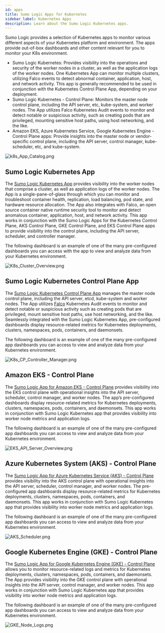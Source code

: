 ```yaml
---
id: apps
title: Sumo Logic Apps for Kubernetes
sidebar_label: Kubernetes Apps
description: Learn about the Sumo Logic Kubernetes apps.
---
```


Sumo Logic provides a selection of Kubernetes apps to monitor various different aspects of your Kubernetes platform and environment. The apps provide out-of-box dashboards and other content relevant for you to monitor your K8s environment.

* Sumo Logic Kubernetes: Provides visibility into the operations and security of the worker nodes in a cluster, as well as the application logs of the worker nodes. One Kubernetes App can monitor multiple clusters, utilizing Falco events to detect abnormal container, application, host, and network activity. This app is generally recommended to be used in conjunction with the Kubernetes Control Plane App, depending on your deployment.
* Sumo Logic Kubernetes - Control Plane: Monitors the master node control plane, including the API server, etc, kube-system, and worker nodes. The App utilizes Falco Kubernetes Audit events to monitor and detect notable or suspicious activity, such as creating pods that are privileged, mounting sensitive host paths, using host networking, and the like.
* Amazon EKS, Azure Kubernetes Service, Google Kubernetes Engine - Control Plane apps: Provide insights into the master node or vendor-specific control plane, including the API server, control manager, kube-scheduler, etc, and kube-system.

![k8s_App_Catalog.png](/img/kubernetes/k8s_App_Catalog.png)

## Sumo Logic Kubernetes App

The [Sumo Logic Kubernetes App](/docs/integrations/containers-orchestration/kubernetes.md) provides visibility into the worker nodes that comprise a cluster, as well as application logs of the worker nodes. The App is a single-pane-of-glass through which you can monitor and troubleshoot container health, replication, load balancing, pod state, and hardware resource allocation. The App also integrates with Falco, an open source container native runtime security tool to monitor and detect anomalous container, application, host, and network activity. This app works in conjunction with the Sumo Logic Apps for the Kubernetes Control Plane, AKS Control Plane, GKE Control Plane, and EKS Control Plane apps to provide visibility into the control plane, including the API server, scheduler, and controller manager.

The following dashboard is an example of one of the many pre-configured dashboards you can access with the app to view and analyze data from your Kubernetes environment.

![K8s_Cluster_Overview.png](/img/kubernetes/K8s_Cluster_Overview.png)

## Sumo Logic Kubernetes Control Plane App

The [Sumo Logic Kubernetes Control Plane App](/docs/integrations/containers-orchestration/kubernetes-control-plane.md) manages the master node control plane, including the API server, etcd, kube-system and worker nodes. The App utilizes [Falco](https://falco.org/docs/) Kubernetes Audit events to monitor and detect notable or suspicious activity such as creating pods that are privileged, mount sensitive host paths, use host networking, and the like. Seamlessly integrated with the Sumo Logic Kubernetes App, pre-configured dashboards display resource-related metrics for Kubernetes deployments, clusters, namespaces, pods, containers, and daemonsets.

The following dashboard is an example of one of the many pre-configured app dashboards you can access to view and analyze data from your Kubernetes environment.

![K8s_CP_Controller_Manager.png](/img/kubernetes/K8s_CP_Controller_Manager.png)

## Amazon EKS - Control Plane

The [Sumo Logic App for Amazon EKS - Control Plane](/docs/integrations/amazon-aws/eks-control-plane.md) provides visibility into the EKS control plane with operational insights into the API server, scheduler, control manager, and worker nodes. The app’s pre-configured dashboards display resource-related metrics for Kubernetes deployments, clusters, namespaces, pods, containers, and daemonsets. This app works in conjunction with Sumo Logic Kubernetes app that provides visibility into worker node metrics and application logs.

The following dashboard is an example of one of the many pre-configured app dashboards you can access to view and analyze data from your Kubernetes environment.

![EKS_API_Server_Overview.png](/img/kubernetes/EKS_API_Server_Overview.png)

## Azure Kubernetes System (AKS) - Control Plane

The [Sumo Logic App for Azure Kubernetes Service (AKS) - Control Plane](/docs/integrations/microsoft-azure/kubernetes.md) provides visibility into the AKS control plane with operational insights into the API server, scheduler, control manager, and worker nodes. The pre-configured app dashboards display resource-related metrics for Kubernetes deployments, clusters, namespaces, pods, containers, and daemonsets. This app works in conjunction with Sumo Logic Kubernetes app that provides visibility into worker node metrics and application logs.

The following dashboard is an example of one of the many pre-configured app dashboards you can access to view and analyze data from your Kubernetes environment.

![AKS_Scheduler.png](/img/kubernetes/AKS_Scheduler.png)

## Google Kubernetes Engine (GKE) - Control Plane

The [Sumo Logic App for Google Kubernetes Engine (GKE) - Control Plane](/docs/integrations/google/kubernetes-engine.md) allows you to monitor resource-related logs and metrics for Kubernetes deployments, clusters, namespaces, pods, containers, and daemonsets. The App provides visibility into the GKE control plane with operational insights into the API server, control manager, and worker nodes. This app works in conjunction with Sumo Logic Kubernetes app that provides visibility into worker node metrics and application logs.

The following dashboard is an example of one of the many pre-configured app dashboards you can access to view and analyze data from your Kubernetes environment.

![GKE_Node_Logs.png](/img/kubernetes/GKE_Node_Logs.png)

<!--

## Global Intelligence for Kubernetes DevOps App

### Availability

This feature is available in the following account plans.

| Account Type | Account Level                                  |
|:--------------|:------------------------------------------------|
| CloudFlex    | Trial, Enterprise                              |
| Credits      | Trial, Enterprise Operations, Enterprise Suite |

This application helps infrastructure engineers and DevOps users benchmark the maturity of their Kubernetes adoption and minimize risk of Kubernetes infrastructure incidents by optimizing resource requests and limits for containers.

### Data Sources 

Global Intelligence for Kubernetes DevOps App uses metrics data from Kubernetes clusters. 

#### Sample Query 

The following sample query is from the **Deployment Count** panel of **GI Kubernetes DevOps - 01. Adoption Stats** dashboard.

```
metric=kube_deployment_spec_replicas _origin=kubernetes | "benchmark-deployment-count" as benchmarkname | quantize 15m using avg | count by deployment, benchmarkname | count by benchmarkname | infer model=benchmark category= k8sdevops //id=deployment_count
```

### Collect Metrics for the Global Intelligence for Kubernetes DevOps App

The Sumo Global Intelligence for Kubernetes DevOps app provides insights into your key Kubernetes infrastructure. You can review the metrics collection process and start collecting data.

**Collection Process Overview:** With this graphic, you can see how to collect metrics from your Kubernetes environment and send them to Sumo Logic.

![img](/img/kubernetes/collection-process-overview.png)

### Configuring Metrics Collection for Global Intelligence Kubernetes DevOps

Follow the steps on the [Sumo Logic Kubernetes Deployment guide](https://github.com/SumoLogic/sumologic-kubernetes-collection/tree/main/deploy#metrics) to configure the collection for Kubernetes Benchmark metrics.

#### Install the Global Intelligence for Kubernetes DevOps App and View the Dashboards

Below are the instructions for installing the Sumo App for Kubernetes DevOps as well as descriptions of each of the app dashboards. 

### Dashboard Filters  

**Each dashboard has a set of filters** that you can apply to the entire dashboard, as shown in the following example. Click the funnel icon in the top dashboard menu bar to display a scrollable list of filters that are applied across the entire dashboard. 

:::note
You can use filters to drill down and examine the data on a granular level. 
:::

![img](/img/kubernetes/kubernetes-dashboard-filter.png)

Select a cluster, namespace and deployment. The history_percent represents the percent of 15m epocks over the prior 8 days over which Kubernetes metrics data was available for analysis for a given deployment-container combination. Percentages less than 100% represent deployment-container combinations that were new, transient or otherwise inactive for some portion of the prior 8 days.

:::important
The dashboard time range is used to fetch deployment-container combinations that have been active with Time Series data in the time range. Increasing the time range increases the number of such deployment-container combinations. To focus the optimization on the most active containers, start with a time range of 15m. For additional containers, gradually expand the time range.

The infer operator is the interface to a machine learning model. It is intended for use only in this application.

The infrastructure tab of the [Entity Inspector](../../dashboards-new/drill-down-to-discover-root-causes.md) is not compatible with Global Intelligence for Kubernetes DevOps and renders a blank page on Dashboards Summary for Kubernetes Deployment and Detail for Kubernetes Deployment. This is because Global Intelligence applications analyze anonymized customer data and do not have a way to identify customer entities required for Entity Inspector. 

Deployment-container combinations that have no requests or limits set are not candidates for optimization. No recommendations are computed in these cases. 
:::

### Concepts, Definitions and Methodology

It is relatively well known that DevOps staff concerned about Out of Memory (OOM) and CPU throttling may set high memory, and CPU requests on their containers. This results in situations where Kubernetes clusters are over-provisioned compared to actual usage. Conversely, Kubernetes clusters may be underprovisioned leading to risk of OOM and throttling and resulting downtime. 

The slack is the difference between usage and requests measures cost for both cpu (cores) and memory (GB). Higher slack implies higher costs as cpu and memory used are less than what has been provisioned for a given container. Conversely negative slack, while saving costs, increase risk for container eviction due to memory overages or container throttling. These latter events impact application availability and performance and may lead to incidents. The cost-risk tradeoff is diagrammed below. 

The input for the optimization is time series data for each container’s cpu, memory usage, and requests over the past eight days. A given container can behave differently depending on the pod in which it is deployed. For example, an nginx container in Pod A may behave differently from the same container in Pod B. As a result, GI Kubernetes DevOps detects unique deployment-container combinations called “container groups”, analyzes cpu and memory time series data for them and recommends optimal requests and limits based on the best combination of slack (or cost) and risk. The recommendations cover three scenarios; pick the one that best serves the needs of your application:

* **Cost-optimized**: lowest slack (or cost) accompanied with relatively higher risk (measured by percent at-risk minutes for the deployment-container)
* **Reliability-optimized**: highest slack (or cost) accompanied with relatively lower risk (measured by percent at-risk minutes for the deployment-container)
* **Balanced**: strikes the balance between cost and risk; cost is relatively higher than the cost-optimized scenario while risks are relatively lower.

![costs](/img/kubernetes/kubernetes-cost.png)

Time series data for usage and requests is summarized for each deployment-container combination to compute slack as follows:

* Time series are bucketed into 15m epochs and summarized using 15m averages.
* Usage is represented by the p95 value over the calendar day over all deployment-container combinations. Let us call this usage_15m_p95_1d(deployment_container).
* Request is represented by the average over the calendar day of 15m epochs for each deployment-container combination. Let us  call this request_15m_avg_1d(deployment_container).
* Next, slack for a calendar day in any 15m epoch for any deployment-container combination is calculated as slack_15m_1d(deployment_container) =  request_15m_avg_1d(deployment_container) -  usage_15m_p95_1d(deployment_container)
* Then, we calculate slack_8d(deployment_container) as average over  slack_15m_1d(deployment_container). slack_8d(deployment_container) is an estimate of the slack in any 15m interval for a given deployment-container combination based on 8d data.
* To calculate the total slack in any 15 epochs in a deployment, we estimate the number of deployment-container instances using 8d data of running deployment-container combinations and multiply it by slack_8d(deployment_container). 

Time series data for usage and requests is summarized for each deployment-container combination to compute risk minutes percent as follows:

* Time series are bucketed into 15m epochs and summarized using 15m averages.
* A given 15m epoch is labeled at-risk if usage is greater than request. 
* At-risk epochs for a given deployment-container combination are aggregated over all pod instances that run the deployment-container combination and divided by the total available epochs over that deployment-container combination to estimate the 8d risk percent for that deployment-container combination.

#### GI Kubernetes DevOps - Adoption Stats

The **GI Kubernetes DevOps - Adoption Stats** dashboard tabulates the number of clusters, deployments, namespaces and services in your company and compares them to other customers. If your stats are greater than the baseline, it is a strong signal that your Kubernetes adoption is further along compared to other customers. 

Use this dashboard to:

* Compare number of clusters, namespaces, deployments and services in your company versus others
* Assess maturity of your Kubernetes adoption compared to other customers

![GI_Kubernetes_Adoption_Stats](/img/kubernetes/GI_Kubernetes_Adoption_Stats.png)

#### Optimization 1- Summary for Kubernetes Deployment

The **Optimization 1- Summary for Kubernetes Deployment** dashboard shows aggregate current risk percent and slack in a given deployment. In addition, the impact of applying recommended container requests and limits on aggregate slack and risk percent for the deployment. 

Use this dashboard to:

* Summarize the aggregate slack and risk percent of any deployment
* Identify deployments to optimize at the level of deployment-containers using **GI Kubernetes DevOps - Deployment Optimization Recommendations**

![img](/img/kubernetes/Optimization_1_Summary_for_Kubernetes_Deployment.png)

#### Optimization 2- Detail for Kubernetes Deployment 

The **Optimization 2- Detail for Kubernetes Deployment** dashboard provides recommendations for cpu and memory requests and limits for containers based on trading off risk against cost for a given deployment-container combination. 

Use this dashboard to:

* Understand cpu and memory time series for each deployment and container combination
* View recommendation for optimizing costs and risks for each deployment and container combination

![img](/img/kubernetes/Optimization_2_Detail_for_Kubernetes_Deployment.png)

#### Optimization 3.1- Action Plan for Kubernetes CPU 

The **Optimization 3.1- Action Plan for Kubernetes CPU** dashboard provides recommendations for CPU requests and limits for containers in a deployment for the selected optimization scenario: Costs, Reliability or Balanced based on trading off risk percent and slack for memory over a 8d period. The current request (or limit) is compared to the recommended request (or limit) along with a percentage change in recommendations plotted on the secondary Y-axis.

Use this dashboard to:

* Current and recommended CPU settings by container in an deployment
* Compare percent change in CPU

This dashboard is launched by clicking on  a honeycomb cell in the Optimization 2- Detail for Kubernetes Deployment and viewing the Linked Dashboard.

![img](/img/kubernetes/optimization-dashboard.png)

![img](/img/kubernetes/optimization-dashboard2.png)

#### Optimization 3.2- Action Plan for Kubernetes Memory 

The **Optimization 3.2- Action Plan for Kubernetes Memory** dashboard provides recommendations for Memory requests and limits for containers in a deployment for the selected optimization scenario: Costs, Reliability or Balanced based on trading off risk percent and slack for memory over a 8d period. The current request (or limit) is compared to the recommended request (or limit) along with a percentage change in recommendations plotted on the secondary Y-axis.

Use this dashboard to:

* Current and recommended memory settings by container in an deployment
* Compare percent change in memory

This dashboard is launched by clicking on  a honeycomb cell in the Optimization 2- Detail for Kubernetes Deployment and viewing the Linked Dashboard.

![img](/img/kubernetes/action-plan-memory.png)

![img](/img/kubernetes/action-plan-memory2.png)

#### Optimization 4- Container Time Series

The **Optimization 4- Container TIme Series** dashboard visualizes, for a given container, the impact of recommendations on CPU and memory 7d time series for the selected optimization scenario: Cost, Reliability or Balanced. Please fill in the recommended request and limit in GB for Memory and in Cores for CPU from **Optimization 3.1 or 3.2- Action Plan for Kubernetes CPU/Memory**

Use this dashboard to:

* Compare 7d usage with current and recommended memory request and limit settings by container in an deployment
* Compare 7d usage with current and recommended CPU request and limit settings by container in an deployment

This dashboard is launched by clicking on a datapoint in the **Optimization 3.1 or 3.2- Action Plan for Kubernetes CPU/Memory** and viewing the Linked Dashboard.

![img](/img/kubernetes/Container_Time_Series.png)

#### Explore Integration

Stack linking for the **Optimization 1- Summary for Kubernetes Deployment and Optimization 2 - Detail for Kubernetes Deployment** dashboards will appear with the Explore hierarchy associated with your Kubernetes deployment. If necessary, check stack linking settings as below. 

![img](/img/kubernetes/explore-integration.png)

Sumo Logic combines metrics, logs, and events to a create real-time unified view of the performance, uptime, and security of your Kubernetes environment, The Sumo Logic Kubernetes Solution leverages the standards endorsed by the Cloud Native Computing Foundation (CNCF), and utilizes the extensive ecosystem of existing integrations for monitoring and troubleshooting Kubernetes platforms. 

Sumo Logic utilizes consistent tagging across logs, metrics, events, and security data, resulting in the centralization of enrichment data throughout your Kubernetes environment. Consistent tagging enables administrators to correlate data for metrics, logs, and events for their applications. They can then view the results in Sumo Logic App pre-defined dashboards for analysis and troubleshooting.

-->
